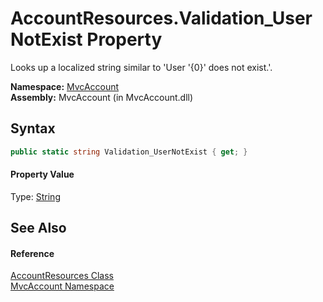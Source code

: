 AccountResources.Validation_UserNotExist Property
=================================================
Looks up a localized string similar to 'User '{0}' does not exist.'.

**Namespace:** [MvcAccount][1]  
**Assembly:** MvcAccount (in MvcAccount.dll)

Syntax
------

```csharp
public static string Validation_UserNotExist { get; }
```

#### Property Value
Type: [String][2]

See Also
--------

#### Reference
[AccountResources Class][3]  
[MvcAccount Namespace][1]  

[1]: ../README.md
[2]: http://msdn.microsoft.com/en-us/library/s1wwdcbf
[3]: README.md